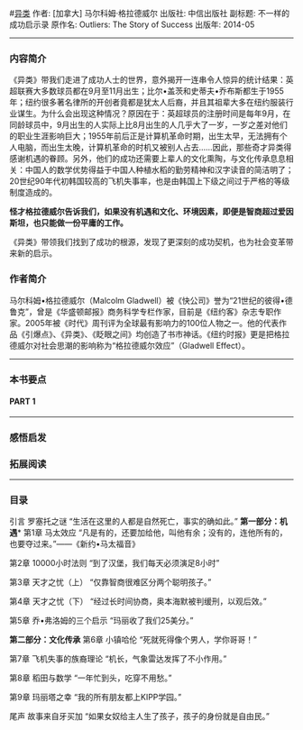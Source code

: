 #[异类](https://book.douban.com/subject/25863621/)
作者:  [加拿大] 马尔科姆·格拉德威尔
出版社: 中信出版社
副标题: 不一样的成功启示录
原作名: Outliers: The Story of Success
出版年: 2014-05
***
### 内容简介 
《异类》带我们走进了成功人士的世界，意外揭开一连串令人惊异的统计结果：英超联赛大多数球员都在9月至11月出生；比尔•盖茨和史蒂夫•乔布斯都生于1955年；纽约很多著名律所的开创者竟都是犹太人后裔，并且其祖辈大多在纽约服装行业谋生。为什么会出现这种情况？原因在于：英超球员的注册时间是每年9月，在同龄球员中，9月出生的人实际上比8月出生的人几乎大了一岁，一岁之差对他们的职业生涯影响巨大；1955年前后正是计算机革命时期，出生太早，无法拥有个人电脑，而出生太晚，计算机革命的时机又被别人占去……因此，那些奇才异类得感谢机遇的眷顾。另外，他们的成功还需要上辈人的文化熏陶，与文化传承息息相关：中国人的数学优势得益于中国人种植水稻的勤劳精神和汉字读音的简洁明了；20世纪90年代初韩国较高的飞机失事率，也是由韩国上下级之间过于严格的等级制度造成的。

**怪才格拉德威尔告诉我们，如果没有机遇和文化、环境因素，即便是智商超过爱因斯坦，也只能做一份平庸的工作。**

《异类》带领我们找到了成功的根源，发现了更深刻的成功契机，也为社会变革带来新的启示。

### 作者简介 
马尔科姆•格拉德威尔（Malcolm Gladwell）被《快公司》誉为“21世纪的彼得•德鲁克”，曾是《华盛顿邮报》商务科学专栏作家，目前是《纽约客》杂志专职作家。2005年被《时代》周刊评为全球最有影响力的100位人物之一。他的代表作品《引爆点》、《异类》、《眨眼之间》均创造了书市神话。《纽约时报》更是把格拉德威尔对社会思潮的影响称为“格拉德威尔效应”（Gladwell Effect）。

***
### 本书要点
#### PART 1 
***
### 感悟启发
### 拓展阅读
***
### 目录
引言 罗塞托之谜
“生活在这里的人都是自然死亡，事实的确如此。”
**第一部分：机遇***
第1章 马太效应
“凡是有的，还要加给他，叫他有余；没有的，连他所有的，也要夺过来。”——《新约•马太福音》

第2章 10000小时法则
“到了汉堡，我们每天必须演足8小时”

第3章 天才之忧（上）
“仅靠智商很难区分两个聪明孩子。”

第4章 天才之忧（下）
“经过长时间协商，奥本海默被判缓刑，以观后效。”

第5章 乔•弗洛姆的三个启示
“玛丽收了我们25美分。”

**第二部分：文化传承**
第6章 小镇哈伦
“死就死得像个男人，学你哥哥！”

第7章 飞机失事的族裔理论
“机长，气象雷达发挥了不小作用。”

第8章 稻田与数学
“一年忙到头，吃穿不用愁。”

第9章 玛丽塔之幸
“我的所有朋友都上KIPP学园。”

尾声 故事来自牙买加
“如果女奴给主人生了孩子，孩子的身份就是自由民。”